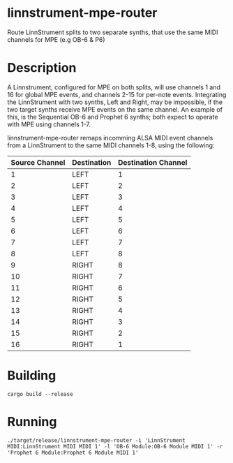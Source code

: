 # linnstrument-mpe-router
Route LinnStrument splits to two separate synths, that use the same MIDI channels for MPE (e.g OB-6 &amp; P6)

# Description
A Linnstrument, configured for MPE on both splits, will use channels 1 and 16 for global MPE events, and channels 2-15 for per-note events.
Integrating the LinnStrument with two synths, Left and Right, may be impossible, if the two target synths receive MPE events on the same channel.
An example of this, is the Sequential OB-6 and Prophet 6 synths; both expect to operate with MPE using channels 1-7.


linnstrument-mpe-router remaps incomming ALSA MIDI event channels from a LinnStrument to the same MIDI channels 1-8, using the following:

| Source Channel | Destination | Destination Channel |
| -------------- | ----------- | ------------------- |
|       1        |    LEFT     |          1          |
|       2        |    LEFT     |          2          |
|       3        |    LEFT     |          3          |
|       4        |    LEFT     |          4          |
|       5        |    LEFT     |          5          |
|       6        |    LEFT     |          6          |
|       7        |    LEFT     |          7          |
|       8        |    LEFT     |          8          |
|       9        |    RIGHT    |          8          |
|      10        |    RIGHT    |          7          |
|      11        |    RIGHT    |          6          |
|      12        |    RIGHT    |          5          |
|      13        |    RIGHT    |          4          |
|      14        |    RIGHT    |          3          |
|      15        |    RIGHT    |          2          |
|      16        |    RIGHT    |          1          |

# Building
```
cargo build --release
```

# Running
```
./target/release/linnstrument-mpe-router -i 'LinnStrument MIDI:LinnStrument MIDI MIDI 1' -l 'OB-6 Module:OB-6 Module MIDI 1' -r 'Prophet 6 Module:Prophet 6 Module MIDI 1'
```

